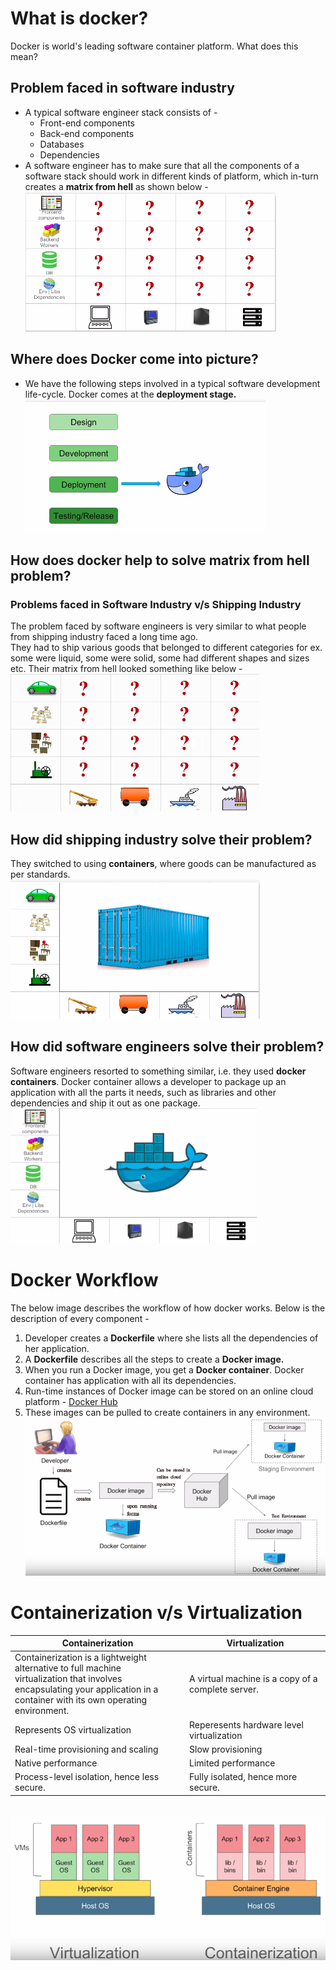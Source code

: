 # What is docker?
Docker is world's leading software container platform. What does this mean?

## Problem faced in software industry
* A typical software engineer stack consists of -
  * Front-end components
  * Back-end components
  * Databases
  * Dependencies
 * A software engineer has to make sure that all the components of a software stack should work in different kinds of platform, which in-turn creates a **matrix from hell** as shown below -
 <img src="./images/06.software_eng_problem.png"></img>

## Where does Docker come into picture?
* We have the following steps involved in a typical software development life-cycle. Docker comes at the **deployment stage.**<br>
<img src="./images/07.docker_operation_stage.png"></img>

## How does docker help to solve matrix from hell problem?
### Problems faced in Software Industry v/s Shipping Industry 
The problem faced by software engineers is very similar to what people from shipping industry faced a long time ago.<br> They had to ship various goods that belonged to different categories for ex. some were liquid, some were solid, some had different shapes and sizes etc. Their matrix from hell looked something like below - <br>
<img src="./images/05.shipping_industry_problem.png"></img><br>
## How did shipping industry solve their problem?
They switched to using **containers**, where goods can be manufactured as per standards.<br>
<img src="./images/04.shipping_industry_solved.png"></img><br>
## How did software engineers solve their problem?
Software engineers resorted to something similar, i.e. they used **docker containers**. Docker container allows a developer to package up an application with all the parts it needs, such as libraries and other dependencies and ship it out as one package.<br>
<img src="./images/01.sw_problem_solved.png"></img><br>

# Docker Workflow
The below image describes the workflow of how docker works. Below is the description of every component -
1. Developer creates a **Dockerfile** where she lists all the dependencies of her application. 
2. A **Dockerfile** describes all the steps to create a **Docker image.**
3. When you run a Docker image, you get a **Docker container**. Docker container has application with all its dependencies.
4. Run-time instances of Docker image can be stored on an online cloud platform - [Docker Hub](https://hub.docker.com/)
5. These images can be pulled to create containers in any environment.<br>
<img src="./images/02.docker_workflow.png"></img><br>

# Containerization v/s Virtualization
| Containerization                                                                                                                                                                       | Virtualization                                    |
|----------------------------------------------------------------------------------------------------------------------------------------------------------------------------------------|---------------------------------------------------|
| Containerization is a lightweight alternative to full machine <br> virtualization that involves encapsulating your application in a <br> container with its own operating environment. | A virtual machine is a copy of a complete server. |
| Represents OS virtualization                                                                                                                                                           | Reperesents hardware level virtualization         |
| Real-time provisioning and scaling                                                                                                                                                     | Slow provisioning                                 |
| Native performance                                                                                                                                                                     | Limited performance                               |
| Process-level isolation, hence less secure.               | Fully isolated, hence more secure.                | 

<br>
<img src="./images/03.virtualization_vs_containerization.png"></img><br>


